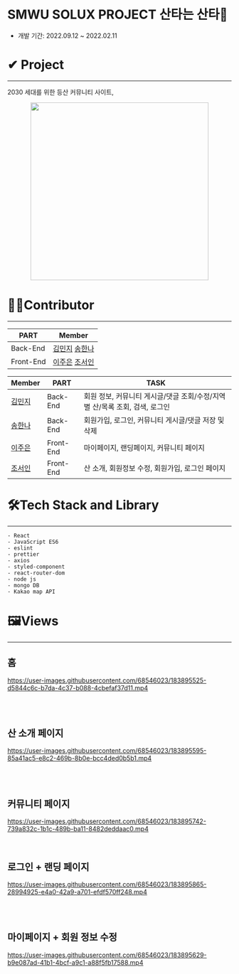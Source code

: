 
# SMWU SOLUX PROJECT **산타는 산타🎅**
- 개발 기간: 2022.09.12 ~ 2022.02.11
# ✔ Project
--------------
2030 세대를 위한 등산 커뮤니티 사이트, 
<center><img src="https://user-images.githubusercontent.com/68546023/183910944-b73f9478-8418-4348-9c60-256cb9e48ab0.png" width="400" height="400"></center>  


# 🙍‍♀️Contributor
--------------
PART| Member|
---|---|
Back-End|[김민지](https://github.com/mjms0214) [송한나](https://github.com/hannasss)
Front-End|[이주은](https://github.com/lizuAg) [조서인](https://github.com/seoin-cho)

Member|PART|TASK|
---|---|---|
[김민지](https://github.com/mjms0214)|Back-End|회원 정보, 커뮤니티 게시글/댓글 조회/수정/지역별 산/목록 조회, 검색, 로그인|
[송한나](https://github.com/hannasss)|Back-End|회원가입, 로그인, 커뮤니티 게시글/댓글 저장 및 삭제|
[이주은](https://github.com/lizuAg)|Front-End|마이페이지, 랜딩페이지, 커뮤니티 페이지|
[조서인](https://github.com/seoin-cho)|Front-End|산 소개, 회원정보 수정, 회원가입, 로그인 페이지|  
  
  
# 🛠Tech Stack and Library
--------------
```
- React
- JavaScript ES6
- eslint
- prettier
- axios
- styled-component
- react-router-dom
- node js
- mongo DB
- Kakao map API
```

# 🖼Views
--------------
## 홈
https://user-images.githubusercontent.com/68546023/183895525-d5844c6c-b7da-4c37-b088-4cbefaf37d11.mp4  

<br/><br/>



## 산 소개 페이지
https://user-images.githubusercontent.com/68546023/183895595-85a41ac5-e8c2-469b-8b0e-bcc4ded0b5b1.mp4  

<br/><br/>

## 커뮤니티 페이지
https://user-images.githubusercontent.com/68546023/183895742-739a832c-1b1c-489b-ba11-8482deddaac0.mp4  

<br/>

## 로그인 + 랜딩 페이지
https://user-images.githubusercontent.com/68546023/183895865-28994925-e4a0-42a9-a701-efdf570ff248.mp4  

<br/><br/>


## 마이페이지 + 회원 정보 수정
https://user-images.githubusercontent.com/68546023/183895629-b9e087ad-41b1-4bcf-a9c1-a88f5fb17588.mp4  

<br/><br/>

